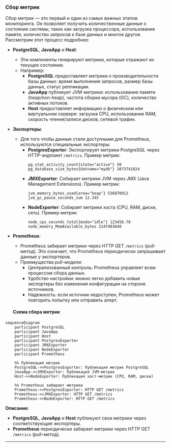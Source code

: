 ### **Сбор метрик**

Сбор метрик — это первый и один из самых важных этапов мониторинга. Он позволяет получить количественные данные о состоянии системы, таких как загрузка процессора, использование памяти, количество запросов к базе данных и многое другое. Рассмотрим этот процесс подробнее:

- **PostgreSQL**, **JavaApp** и **Host**:
  - Эти компоненты генерируют метрики, которые отражают их текущее состояние.
  - Например:
    - **PostgreSQL** предоставляет метрики о производительности базы данных: время выполнения запросов, размер базы данных, статус репликации.
    - **JavaApp** публикует JVM-метрики: использование памяти (heap/non-heap), частота сборки мусора (GC), количество активных потоков.
    - **Host** предоставляет информацию о физическом или виртуальном сервере: загрузка CPU, использование RAM, скорость чтения/записи дисков, сетевой трафик.

- **Экспортеры**:
  - Для того чтобы данные стали доступными для Prometheus, используются специальные экспортеры:
    - **PostgresExporter**: Экспортирует метрики PostgreSQL через HTTP-эндпоинт `/metrics`. Пример метрик:
      ```plaintext
      pg_stat_activity_count{state="active"} 50
      pg_database_size_bytes{datname="mydb"} 1073741824
      ```
    - **JMXExporter**: Собирает метрики JVM через JMX (Java Management Extensions). Пример метрик:
      ```plaintext
      jvm_memory_bytes_used{area="heap"} 536870912
      jvm_gc_pause_seconds_sum 12.345
      ```
    - **NodeExporter**: Собирает метрики хоста (CPU, RAM, диски, сеть). Пример метрик:
      ```plaintext
      node_cpu_seconds_total{mode="idle"} 123456.78
      node_memory_MemAvailable_bytes 2147483648
      ```

- **Prometheus**:
  - Prometheus забирает метрики через HTTP GET `/metrics` (pull-метод). Это означает, что Prometheus периодически запрашивает данные у экспортеров.
  - Преимущества pull-модели:
    - Централизованный контроль: Prometheus управляет всем процессом сбора данных.
    - Удобство настройки: можно легко добавить новые экспортеры без изменения конфигурации на стороне источников.
    - Надежность: если источник недоступен, Prometheus может повторить попытку или отправить алерт.
   
  #### **Схема сбора метрик**

```mermaid
sequenceDiagram
    participant PostgreSQL
    participant JavaApp
    participant Host
    participant PostgresExporter
    participant JMXExporter
    participant NodeExporter
    participant Prometheus

    %% Публикация метрик
    PostgreSQL->>PostgresExporter: Публикация метрик PostgreSQL
    JavaApp->>JMXExporter: Публикация JVM-метрик
    Host->>NodeExporter: Публикация хост-метрик (CPU, RAM, диски)

    %% Prometheus забирает метрики
    Prometheus->>PostgresExporter: HTTP GET /metrics
    Prometheus->>JMXExporter: HTTP GET /metrics
    Prometheus->>NodeExporter: HTTP GET /metrics
```

**Описание**:  
- **PostgreSQL**, **JavaApp** и **Host** публикуют свои метрики через соответствующие экспортеры.  
- **Prometheus** периодически забирает метрики через HTTP GET `/metrics` (pull-метод).  

---

